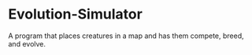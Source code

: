 # Evolution-Simulator
A program that places creatures in a map and has them compete, breed, and evolve. 
